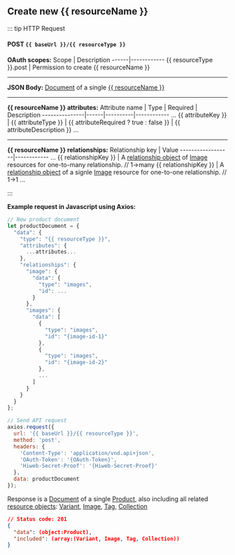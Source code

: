 
## Create new {{ resourceName }}

::: tip HTTP Request
#### POST `{{ baseUrl }}/{{ resourceType }}`

<strong>OAuth scopes:</strong>
Scope | Description
------|------------
{{ resourceType }}.post | Permission to create {{ resourceName }}
<hr />

<strong>JSON Body:</strong> [Document](api-standard.html#document-objects) of a single [{{ resourceName }}](models/Product.html)
<hr />

<strong>{{ resourceName }} attributes:</strong>
Attribute name | Type | Required | Description
---------------|------|----------|------------
...
{{ attributeKey }} | {{ attributeType }} | {{ attributeRequired ? true : false }} | {{ attributeDescription }}
...

<hr />

<strong>{{ resourceName }} relationships:</strong>
Relationship key | Value
------------------|------------
...
{{ relationshipKey }} | A [relationship object](api-standard.html#relationship-objects) of [Image](models/Image.html) resources for one-to-many relationship. // 1->many
{{ relationshipKey }} | A [relationship object](api-standard.html#relationship-objects) of a signle [Image](models/Image.html) resource for one-to-one relationship. // 1->1
...

:::

<strong>Example request in Javascript using Axios:</strong>

```js
// New product document
let productDocument = {
  "data": {
    "type": "{{ resourceType }}",
    "attributes": {
      ...attributes...
    },
    "relationships": {
      "image": {
        "data": {
          "type": "images",
          "id": ...
        }
      },
      "images": {
        "data": [
          {
            "type": "images",
            "id": "{image-id-1}"
          },
          {
            "type": "images",
            "id": "{image-id-2}"
          },
          ...
        ]
      }
    }
  }
};

// Send API request
axios.request({
  url: '{{ baseUrl }}/{{ resourceType }}',
  method: 'post',
  headers: {
    'Content-Type': 'application/vnd.api+json',
    'OAuth-Token': '{OAuth-Token}',
    'Hiweb-Secret-Proof': '{Hiweb-Secret-Proof}'
  },
  data: productDocument
});
````

Response is a [Document](api-standard.html#document-objects) of a single [Product](models/Product.html), also including all related [resource objects](api-standard.html#resource-objects): [Variant](models/Variant.html), [Image](models/Image.html), [Tag](models/Tag.html), [Collection](models/Collection)

```json
// Status code: 201
{
  "data": (object:Product),
  "included": (array:(Variant, Image, Tag, Collection))
}
```